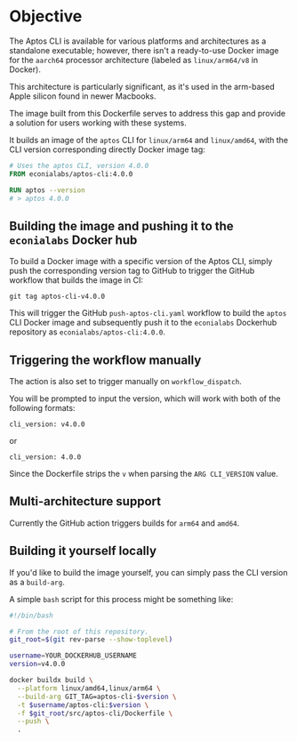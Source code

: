 <!--
cspell:word aarch
cspell:word toplevel
cspell:word Macbooks
-->

# Objective

The Aptos CLI is available for various platforms and architectures as a
standalone executable; however, there isn't a ready-to-use Docker image for the
`aarch64` processor architecture (labeled as `linux/arm64/v8` in Docker).

This architecture is particularly significant, as it's used in the arm-based
Apple silicon found in newer Macbooks.

The image built from this Dockerfile serves to address this gap and provide a
solution for users working with these systems.

It builds an image of the `aptos` CLI for `linux/arm64` and `linux/amd64`, with
the CLI version corresponding directly Docker image tag:

```Dockerfile
# Uses the aptos CLI, version 4.0.0
FROM econialabs/aptos-cli:4.0.0

RUN aptos --version
# > aptos 4.0.0
```

## Building the image and pushing it to the `econialabs` Docker hub

To build a Docker image with a specific version of the Aptos CLI, simply push
the corresponding version tag to GitHub to trigger the GitHub workflow that
builds the image in CI:

```shell
git tag aptos-cli-v4.0.0
```

This will trigger the GitHub `push-aptos-cli.yaml` workflow to build the `aptos`
CLI Docker image and subsequently push it to the `econialabs` Dockerhub
repository as `econialabs/aptos-cli:4.0.0`.

## Triggering the workflow manually

The action is also set to trigger manually on `workflow_dispatch`.

You will be prompted to input the version, which will work with both of the
following formats:

`cli_version: v4.0.0`

or

`cli_version: 4.0.0`

Since the Dockerfile strips the `v` when parsing the `ARG CLI_VERSION` value.

## Multi-architecture support

Currently the GitHub action triggers builds for `arm64` and `amd64`.

## Building it yourself locally

If you'd like to build the image yourself, you can simply pass the CLI version
as a `build-arg`.

A simple `bash` script for this process might be something like:

```bash
#!/bin/bash

# From the root of this repository.
git_root=$(git rev-parse --show-toplevel)

username=YOUR_DOCKERHUB_USERNAME
version=v4.0.0

docker buildx build \
  --platform linux/amd64,linux/arm64 \
  --build-arg GIT_TAG=aptos-cli-$version \
  -t $username/aptos-cli:$version \
  -f $git_root/src/aptos-cli/Dockerfile \
  --push \
  .
```
